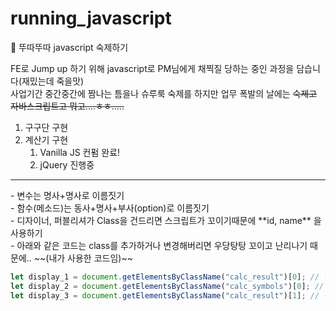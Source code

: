 # running_javascript
📖 뚜따뚜따 javascript 숙제하기

FE로 Jump up 하기 위해 javascript로 PM님에게 채찍질 당하는 중인 과정을 담습니다(재밌는데 죽을맛)<br>
사업기간 중간중간에 짬나는 틈을나 슈루룩 숙제를 하지만 업무 폭발의 날에는 ~~숙제고 자바스크립트고 뭐고....ㅎㅎ.....~~

1. 구구단 구현
2. 계산기 구현
   1. Vanilla JS 컨펌 완료!
   2. jQuery 진행중

<hr>
- 변수는 명사+명사로 이름짓기 <br>
- 함수(메소드)는 동사+명사+부사(option)로 이름짓기 <br>
- 디자이너, 퍼블리셔가 Class을 건드리면 스크립트가 꼬이기때문에 **id, name** 을 사용하기 <br>
- 아래와 같은 코드는 class를 추가하거나 변경해버리면 우당탕탕 꼬이고 난리나기 때문에.. ~~(내가 사용한 코드임)~~ <br>

```javascript
let display_1 = document.getElementsByClassName("calc_result")[0]; // 결과값_1을 보여주는 창
let display_2 = document.getElementsByClassName("calc_symbols")[0]; // 연산기호
let display_3 = document.getElementsByClassName("calc_result")[1]; // 결과값_2
```
